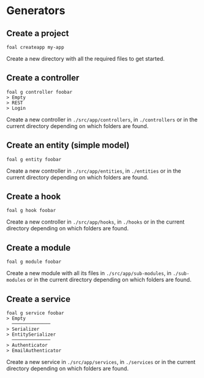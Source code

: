 # Generators

## Create a project

```shell
foal createapp my-app
```

Create a new directory with all the required files to get started.

## Create a controller

```shell
foal g controller foobar
> Empty
> REST
> Login
```

Create a new controller in `./src/app/controllers`, in `./controllers` or in the current directory depending on which folders are found.

## Create an entity (simple model)

```shell
foal g entity foobar
```

Create a new controller in `./src/app/entities`, in `./entities` or in the current directory depending on which folders are found.

## Create a hook

```shell
foal g hook foobar
```

Create a new controller in `./src/app/hooks`, in `./hooks` or in the current directory depending on which folders are found.

## Create a module

```shell
foal g module foobar
```

Create a new module with all its files in `./src/app/sub-modules`, in `./sub-modules` or in the current directory depending on which folders are found.

## Create a service

```shell
foal g service foobar
> Empty
  ──────────────
> Serializer
> EntitySerializer
  ──────────────
> Authenticator
> EmailAuthenticator
```

Create a new service in `./src/app/services`, in `./services` or in the current directory depending on which folders are found.